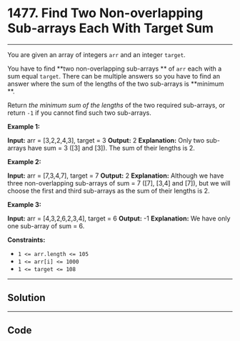 # 1477. Find Two Non-overlapping Sub-arrays Each With Target Sum

---

You are given an array of integers `arr` and an integer `target`.

You have to find **two non-overlapping sub-arrays ** of `arr` each with a sum equal `target`. There can be multiple answers so you have to find an answer where the sum of the lengths of the two sub-arrays is **minimum **.

Return _the minimum sum of the lengths_ of the two required sub-arrays, or return `-1` if you cannot find such two sub-arrays.

 

**Example 1:**


**Input:** arr = [3,2,2,4,3], target = 3
**Output:** 2
**Explanation:** Only two sub-arrays have sum = 3 ([3] and [3]). The sum of their lengths is 2.


**Example 2:**


**Input:** arr = [7,3,4,7], target = 7
**Output:** 2
**Explanation:** Although we have three non-overlapping sub-arrays of sum = 7 ([7], [3,4] and [7]), but we will choose the first and third sub-arrays as the sum of their lengths is 2.


**Example 3:**


**Input:** arr = [4,3,2,6,2,3,4], target = 6
**Output:** -1
**Explanation:** We have only one sub-array of sum = 6.


 

**Constraints:**

  * `1 <= arr.length <= 105`
  * `1 <= arr[i] <= 1000`
  * `1 <= target <= 108`

---

## Solution



---

## Code
```python


```